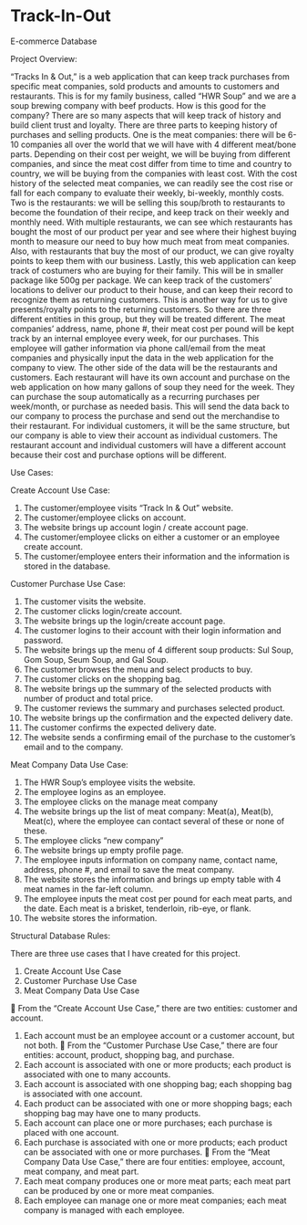 # Track-In-Out
E-commerce Database 

Project Overview:

“Tracks In & Out,” is a web application that can keep track purchases from specific meat companies, sold products and amounts to customers and restaurants. This is for my family business, called “HWR Soup” and we are a soup brewing company with beef products. How is this good for the company? There are so many aspects that will keep track of history and build client trust and loyalty. There are three parts to keeping history of purchases and selling products. 
One is the meat companies: there will be 6-10 companies all over the world that we will have with 4 different meat/bone parts. Depending on their cost per weight, we will be buying from different companies, and since the meat cost differ from time to time and country to country, we will be buying from the companies with least cost. With the cost history of the selected meat companies, we can readily see the cost rise or fall for each company to evaluate their weekly, bi-weekly, monthly costs. 
Two is the restaurants: we will be selling this soup/broth to restaurants to become the foundation of their recipe, and keep track on their weekly and monthly need. With multiple restaurants, we can see which restaurants has bought the most of our product per year and see where their highest buying month to measure our need to buy how much meat from meat companies. Also, with restaurants that buy the most of our product, we can give royalty points to keep them with our business. 
Lastly, this web application can keep track of costumers who are buying for their family. This will be in smaller package like 500g per package. We can keep track of the customers’ locations to deliver our product to their house, and can keep their record to recognize them as returning customers. This is another way for us to give presents/royalty points to the returning customers.
So there are three different entities in this group, but they will be treated different. The meat companies’ address, name, phone #, their meat cost per pound will be kept track by an internal employee every week, for our purchases. This employee will gather information via phone call/email from the meat companies and physically input the data in the web application for the company to view. The other side of the data will be the restaurants and customers. Each restaurant will have its own account and purchase on the web application on how many gallons of soup they need for the week. They can purchase the soup automatically as a recurring purchases per week/month, or purchase as needed basis. This will send the data back to our company to process the purchase and send out the merchandise to their restaurant. For individual customers, it will be the same structure, but our company is able to view their account as individual customers. The restaurant account and individual customers will have a different account because their cost and purchase options will be different.

Use Cases: 

Create Account Use Case:
1.	The customer/employee visits “Track In & Out” website.
2.	The customer/employee clicks on account.
3.	The website brings up account login / create account page.
4.	The customer/employee clicks on either a customer or an employee create account.
5.	The customer/employee enters their information and the information is stored in the database.

Customer Purchase Use Case:
1.	The customer visits the website.
2.	The customer clicks login/create account.
3.	The website brings up the login/create account page.
4.	The customer logins to their account with their login information and password.
5.	The website brings up the menu of 4 different soup products: Sul Soup, Gom Soup, Seum Soup, and Gal Soup.
6.	The customer browses the menu and select products to buy.
7.	The customer clicks on the shopping bag.
8.	The website brings up the summary of the selected products with number of product and total price.
9.	The customer reviews the summary and purchases selected product.
10.	The website brings up the confirmation and the expected delivery date.
11.	The customer confirms the expected delivery date.
12.	The website sends a confirming email of the purchase to the customer’s email and to the company. 

Meat Company Data Use Case:
1.	The HWR Soup’s employee visits the website.
2.	The employee logins as an employee.
3.	The employee clicks on the manage meat company
4.	The website brings up the list of meat company: Meat(a), Meat(b), Meat(c), where the employee can contact several of these or none of these.
5.	The employee clicks “new company”
6.	The website brings up empty profile page.
7.	The employee inputs information on company name, contact name, address, phone #, and email to save the meat company.
8.	The website stores the information and brings up empty table with 4 meat names in the far-left column.
9.	The employee inputs the meat cost per pound for each meat parts, and the date. Each meat is a brisket, tenderloin, rib-eye, or flank.
10.	The website stores the information.

Structural Database Rules:

There are three use cases that I have created for this project. 
1.	Create Account Use Case
2.	Customer Purchase Use Case
3.	Meat Company Data Use Case

	From the “Create Account Use Case,” there are two entities: customer and account.
1. Each account must be an employee account or a customer account, but not both.
	From the “Customer Purchase Use Case,” there are four entities: account, product, shopping bag, and purchase.
2. Each account is associated with one or more products; each product is associated with one to many accounts.
3. Each account is associated with one shopping bag; each shopping bag is associated with one account.
4. Each product can be associated with one or more shopping bags; each shopping bag may have one to many products.
5. Each account can place one or more purchases; each purchase is placed with one account.
6. Each purchase is associated with one or more products; each product can be associated with one or more purchases. 
	From the “Meat Company Data Use Case,” there are four entities: employee, account, meat company, and meat part.
7. Each meat company produces one or more meat parts; each meat part can be produced by one or more meat companies.
9. Each employee can manage one or more meat companies; each meat company is managed with each employee.




